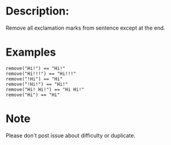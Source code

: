 # Description:

 Remove all exclamation marks from sentence except at the end.

# Examples

```
remove("Hi!") == "Hi!"
remove("Hi!!!") == "Hi!!!"
remove("!Hi") == "Hi"
remove("!Hi!") == "Hi!"
remove("Hi! Hi!") == "Hi Hi!"
remove("Hi") == "Hi"
```

# Note
Please don't post issue about difficulty or duplicate. 